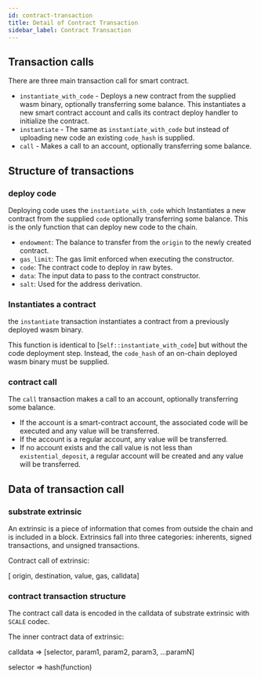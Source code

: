 ```yaml
---
id: contract-transaction
title: Detail of Contract Transaction
sidebar_label: Contract Transaction
---
```


## Transaction calls

There are three main transaction call for smart contract.

* `instantiate_with_code` - Deploys a new contract from the supplied wasm binary, optionally transferring
some balance. This instantiates a new smart contract account and calls its contract deploy
handler to initialize the contract.
* `instantiate` - The same as `instantiate_with_code` but instead of uploading new code an
existing `code_hash` is supplied.
* `call` - Makes a call to an account, optionally transferring some balance.

## Structure of transactions

### deploy code

Deploying code uses the `instantiate_with_code` which Instantiates a new contract from the supplied `code`
optionally transferring some balance. This is the only function that can deploy new code to the chain.

* `endowment`: The balance to transfer from the `origin` to the newly created contract.
* `gas_limit`: The gas limit enforced when executing the constructor.
* `code`: The contract code to deploy in raw bytes.
* `data`: The input data to pass to the contract constructor.
* `salt`: Used for the address derivation.

### Instantiates a contract

the `instantiate` transaction instantiates a contract from a previously deployed wasm binary.

This function is identical to [`Self::instantiate_with_code`] but without the
code deployment step. Instead, the `code_hash` of an on-chain deployed wasm binary
must be supplied.

### contract call

The `call` transaction makes a call to an account, optionally transferring some balance.

* If the account is a smart-contract account, the associated code will be
executed and any value will be transferred.
* If the account is a regular account, any value will be transferred.
* If no account exists and the call value is not less than `existential_deposit`,
a regular account will be created and any value will be transferred.


## Data of transaction call

### substrate extrinsic

An extrinsic is a piece of information that comes from outside the chain and is included in a block.
Extrinsics fall into three categories: inherents, signed transactions, and unsigned transactions.

Contract call of extrinsic:

[ origin, destination, value,  gas,  calldata]

### contract transaction structure

The contract call data is encoded in the calldata of substrate extrinsic with `SCALE` codec.

The inner contract data of extrinsic:

calldata ⇒ [selector, param1, param2, param3, ...paramN]

selector ⇒ hash(function)



